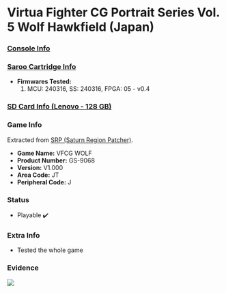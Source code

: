 # Virtua Fighter CG Portrait Series Vol. 5 Wolf Hawkfield (Japan)

### [Console Info](../../../../../Info/Consoles/VA13/README.md)

### [Saroo Cartridge Info](../../../../../Info/Cartridges/RetroGameParadiseStore/1.32F/README.md)

- <b>Firmwares Tested:</b>
  1. MCU: 240316, SS: 240316, FPGA: 05 - v0.4

### [SD Card Info (Lenovo - 128 GB)](../../../../../Info/SdCards/Lenovo/128GB/fat32/README.md)

### Game Info

Extracted from [SRP (Saturn Region Patcher)](https://segaxtreme.net/resources/saturn-region-patcher.81/download).

- <b>Game Name:</b> VFCG WOLF
- <b>Product Number:</b> GS-9068
- <b>Version:</b> V1.000
- <b>Area Code:</b> JT
- <b>Peripheral Code:</b> J

### Status

- Playable :heavy_check_mark:

### Extra Info

- Tested the whole game

### Evidence

[![](https://img.youtube.com/vi/G15iL7fIdxM/0.jpg)](https://www.youtube.com/watch?v=G15iL7fIdxM)
